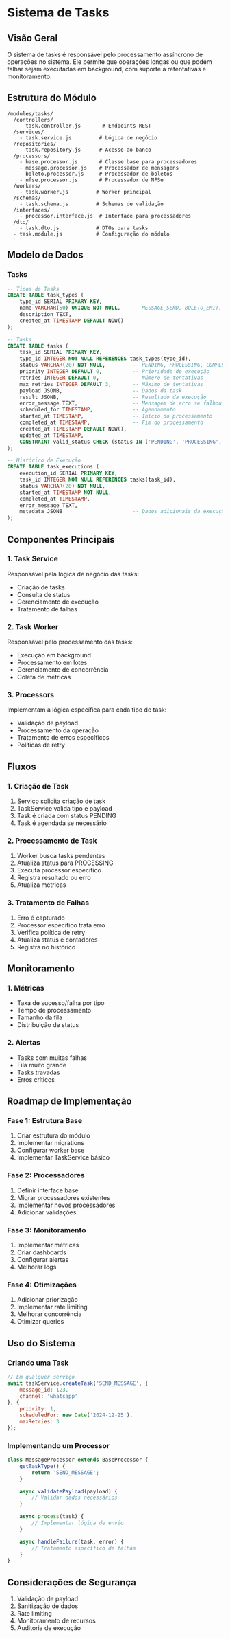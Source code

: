 # Sistema de Tasks

## Visão Geral
O sistema de tasks é responsável pelo processamento assíncrono de operações no sistema. Ele permite que operações longas ou que podem falhar sejam executadas em background, com suporte a retentativas e monitoramento.

## Estrutura do Módulo
```
/modules/tasks/
  /controllers/
    - task.controller.js       # Endpoints REST
  /services/
    - task.service.js         # Lógica de negócio
  /repositories/
    - task.repository.js      # Acesso ao banco
  /processors/
    - base.processor.js       # Classe base para processadores
    - message.processor.js    # Processador de mensagens
    - boleto.processor.js     # Processador de boletos
    - nfse.processor.js       # Processador de NFSe
  /workers/
    - task.worker.js         # Worker principal
  /schemas/
    - task.schema.js         # Schemas de validação
  /interfaces/
    - processor.interface.js  # Interface para processadores
  /dto/
    - task.dto.js            # DTOs para tasks
  - task.module.js           # Configuração do módulo
```

## Modelo de Dados

### Tasks
```sql
-- Tipos de Tasks
CREATE TABLE task_types (
    type_id SERIAL PRIMARY KEY,
    name VARCHAR(50) UNIQUE NOT NULL,    -- MESSAGE_SEND, BOLETO_EMIT, etc
    description TEXT,
    created_at TIMESTAMP DEFAULT NOW()
);

-- Tasks
CREATE TABLE tasks (
    task_id SERIAL PRIMARY KEY,
    type_id INTEGER NOT NULL REFERENCES task_types(type_id),
    status VARCHAR(20) NOT NULL,         -- PENDING, PROCESSING, COMPLETED, FAILED
    priority INTEGER DEFAULT 0,          -- Prioridade de execução
    retries INTEGER DEFAULT 0,           -- Número de tentativas
    max_retries INTEGER DEFAULT 3,       -- Máximo de tentativas
    payload JSONB,                       -- Dados da task
    result JSONB,                        -- Resultado da execução
    error_message TEXT,                  -- Mensagem de erro se falhou
    scheduled_for TIMESTAMP,             -- Agendamento
    started_at TIMESTAMP,                -- Início do processamento
    completed_at TIMESTAMP,              -- Fim do processamento
    created_at TIMESTAMP DEFAULT NOW(),
    updated_at TIMESTAMP,
    CONSTRAINT valid_status CHECK (status IN ('PENDING', 'PROCESSING', 'COMPLETED', 'FAILED'))
);

-- Histórico de Execução
CREATE TABLE task_executions (
    execution_id SERIAL PRIMARY KEY,
    task_id INTEGER NOT NULL REFERENCES tasks(task_id),
    status VARCHAR(20) NOT NULL,
    started_at TIMESTAMP NOT NULL,
    completed_at TIMESTAMP,
    error_message TEXT,
    metadata JSONB                       -- Dados adicionais da execução
);
```

## Componentes Principais

### 1. Task Service
Responsável pela lógica de negócio das tasks:
- Criação de tasks
- Consulta de status
- Gerenciamento de execução
- Tratamento de falhas

### 2. Task Worker
Responsável pelo processamento das tasks:
- Execução em background
- Processamento em lotes
- Gerenciamento de concorrência
- Coleta de métricas

### 3. Processors
Implementam a lógica específica para cada tipo de task:
- Validação de payload
- Processamento da operação
- Tratamento de erros específicos
- Políticas de retry

## Fluxos

### 1. Criação de Task
1. Serviço solicita criação de task
2. TaskService valida tipo e payload
3. Task é criada com status PENDING
4. Task é agendada se necessário

### 2. Processamento de Task
1. Worker busca tasks pendentes
2. Atualiza status para PROCESSING
3. Executa processor específico
4. Registra resultado ou erro
5. Atualiza métricas

### 3. Tratamento de Falhas
1. Erro é capturado
2. Processor específico trata erro
3. Verifica política de retry
4. Atualiza status e contadores
5. Registra no histórico

## Monitoramento

### 1. Métricas
- Taxa de sucesso/falha por tipo
- Tempo de processamento
- Tamanho da fila
- Distribuição de status

### 2. Alertas
- Tasks com muitas falhas
- Fila muito grande
- Tasks travadas
- Erros críticos

## Roadmap de Implementação

### Fase 1: Estrutura Base
1. Criar estrutura do módulo
2. Implementar migrations
3. Configurar worker base
4. Implementar TaskService básico

### Fase 2: Processadores
1. Definir interface base
2. Migrar processadores existentes
3. Implementar novos processadores
4. Adicionar validações

### Fase 3: Monitoramento
1. Implementar métricas
2. Criar dashboards
3. Configurar alertas
4. Melhorar logs

### Fase 4: Otimizações
1. Adicionar priorização
2. Implementar rate limiting
3. Melhorar concorrência
4. Otimizar queries

## Uso do Sistema

### Criando uma Task
```javascript
// Em qualquer serviço
await taskService.createTask('SEND_MESSAGE', {
    message_id: 123,
    channel: 'whatsapp'
}, {
    priority: 1,
    scheduledFor: new Date('2024-12-25'),
    maxRetries: 3
});
```

### Implementando um Processor
```javascript
class MessageProcessor extends BaseProcessor {
    getTaskType() {
        return 'SEND_MESSAGE';
    }

    async validatePayload(payload) {
        // Validar dados necessários
    }

    async process(task) {
        // Implementar lógica de envio
    }

    async handleFailure(task, error) {
        // Tratamento específico de falhas
    }
}
```

## Considerações de Segurança
1. Validação de payload
2. Sanitização de dados
3. Rate limiting
4. Monitoramento de recursos
5. Auditoria de execução
